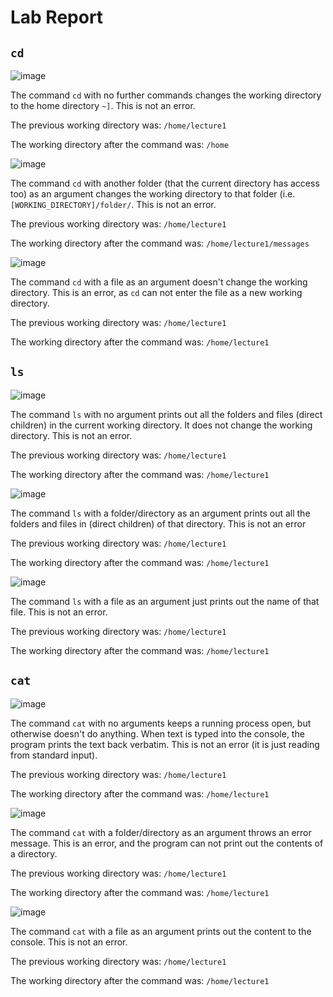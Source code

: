 # Lab Report

## `cd`
![image](https://github.com/AskewParity/cse15l-lab-reports/assets/87111319/4749c700-8eae-4447-b71e-f28c686904d1)

The command `cd` with no further commands changes the working directory to the home directory `~]`. This is not an error.

The previous working directory was: `/home/lecture1`

The working directory after the command was: `/home`

![image](https://github.com/AskewParity/cse15l-lab-reports/assets/87111319/b55e5033-6209-4907-a8b9-e4f9be09e532)

The command `cd` with another folder (that the current directory has access too) as an argument changes the working directory to that folder (i.e. `[WORKING_DIRECTORY]/folder/`. This is not an error.

The previous working directory was: `/home/lecture1`

The working directory after the command was: `/home/lecture1/messages`

![image](https://github.com/AskewParity/cse15l-lab-reports/assets/87111319/51d82f47-23ac-4182-a59d-2e486903d3ed)

The command `cd` with a file as an argument doesn't change the working directory. This is an error, as `cd` can not enter the file as a new working directory.

The previous working directory was: `/home/lecture1`

The working directory after the command was: `/home/lecture1`

## `ls`

![image](https://github.com/AskewParity/cse15l-lab-reports/assets/87111319/dff3a56e-af4a-4445-b3a4-b604ccc61262)

The command `ls` with no argument prints out all the folders and files (direct children) in the current working directory. It does not change the working directory. This is not an error.

The previous working directory was: `/home/lecture1`

The working directory after the command was: `/home/lecture1`

![image](https://github.com/AskewParity/cse15l-lab-reports/assets/87111319/9a189de1-99b1-4d7d-a62c-bfbf6656b669)

The command `ls` with a folder/directory as an argument prints out all the folders and files in (direct children) of that directory. This is not an error

The previous working directory was: `/home/lecture1`

The working directory after the command was: `/home/lecture1`

![image](https://github.com/AskewParity/cse15l-lab-reports/assets/87111319/0fb57c69-a041-4f5b-b2aa-ec644cd27b7b)

The command `ls` with a file as an argument just prints out the name of that file. This is not an error. 

The previous working directory was: `/home/lecture1`

The working directory after the command was: `/home/lecture1`

## `cat`

![image](https://github.com/AskewParity/cse15l-lab-reports/assets/87111319/052c75fb-5453-468d-bdc9-82c8ddfdd5b5)

The command `cat` with no arguments keeps a running process open, but otherwise doesn't do anything. When text is typed into the console, the program prints the text back verbatim. This is not an error (it is just reading from standard input).

The previous working directory was: `/home/lecture1`

The working directory after the command was: `/home/lecture1`

![image](https://github.com/AskewParity/cse15l-lab-reports/assets/87111319/b7f9c915-c535-4efd-aeb6-1a4a942c5b3a)

The command `cat` with a folder/directory as an argument throws an error message. This is an error, and the program can not print out the contents of a directory.

The previous working directory was: `/home/lecture1`

The working directory after the command was: `/home/lecture1`

![image](https://github.com/AskewParity/cse15l-lab-reports/assets/87111319/e906508f-048f-4b25-b3c6-17e905ecefbc)

The command `cat` with a file as an argument prints out the content to the console. This is not an error.

The previous working directory was: `/home/lecture1`

The working directory after the command was: `/home/lecture1`

